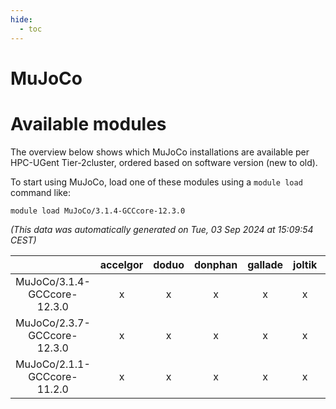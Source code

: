 ```yaml
---
hide:
  - toc
---
```


MuJoCo
======

# Available modules


The overview below shows which MuJoCo installations are available per HPC-UGent Tier-2cluster, ordered based on software version (new to old).

To start using MuJoCo, load one of these modules using a `module load` command like:

```shell
module load MuJoCo/3.1.4-GCCcore-12.3.0
```

*(This data was automatically generated on Tue, 03 Sep 2024 at 15:09:54 CEST)*  

| |accelgor|doduo|donphan|gallade|joltik|shinx|skitty|
| :---: | :---: | :---: | :---: | :---: | :---: | :---: | :---: |
|MuJoCo/3.1.4-GCCcore-12.3.0|x|x|x|x|x|x|x|
|MuJoCo/2.3.7-GCCcore-12.3.0|x|x|x|x|x|x|x|
|MuJoCo/2.1.1-GCCcore-11.2.0|x|x|x|x|x|-|x|
